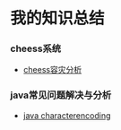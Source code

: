 # 我的知识总结

### cheess系统
- [cheess容灾分析](./cheess.md)

### java常见问题解决与分析
- [java characterencoding](./characterencoding.md)




